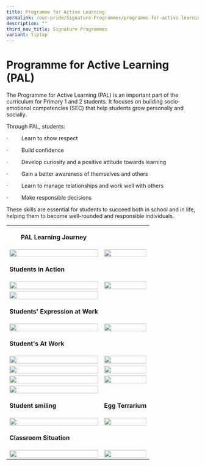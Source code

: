 ```yaml
---
title: Programme for Active Learning
permalink: /our-pride/Signature-Programmes/programme-for-active-learning/
description: ""
third_nav_title: Signature Programmes
variant: tiptap
---
```

<h1>Programme for Active Learning&nbsp; (PAL)</h1>
<p>The Programme for Active Learning (PAL) is an important part of the curriculum
for Primary 1 and 2 students. It focuses on building socio-emotional competencies
(SEC) that help students grow personally and socially.</p>
<p>Through PAL, students:</p>
<p>·&nbsp;&nbsp;&nbsp;&nbsp;&nbsp;&nbsp;&nbsp;&nbsp; Learn to show respect</p>
<p>·&nbsp;&nbsp;&nbsp;&nbsp;&nbsp;&nbsp;&nbsp;&nbsp; Build confidence</p>
<p>·&nbsp;&nbsp;&nbsp;&nbsp;&nbsp;&nbsp;&nbsp;&nbsp; Develop curiosity and
a positive attitude towards learning</p>
<p>·&nbsp;&nbsp;&nbsp;&nbsp;&nbsp;&nbsp;&nbsp;&nbsp; Gain a better awareness
of themselves and others</p>
<p>·&nbsp;&nbsp;&nbsp;&nbsp;&nbsp;&nbsp;&nbsp;&nbsp; Learn to manage relationships
and work well with others</p>
<p>·&nbsp;&nbsp;&nbsp;&nbsp;&nbsp;&nbsp;&nbsp;&nbsp; Make responsible decisions</p>
<p>These skills are essential for students to succeed both in school and
in life, helping them to become well-rounded and responsible individuals.</p>
<table style="minWidth: 50px">
<colgroup>
<col>
<col>
</colgroup>
<tbody>
<tr>
<th rowspan="1" colspan="1">
<p>PAL Learning Journey</p>
</th>
<th rowspan="1" colspan="1">
<p></p>
</th>
</tr>
<tr>
<td rowspan="1" colspan="1">
<div class="isomer-image-wrapper">
<img style="width: 100%" height="auto" width="100%" alt="" src="/images/Signature Programmes/PAL Photos/1__PAL_Learning_Journey.jpg">
</div>
</td>
<td rowspan="1" colspan="1">
<div class="isomer-image-wrapper">
<img style="width: 100%" height="auto" width="100%" alt="" src="/images/Signature Programmes/PAL Photos/6__PAL_Learning_Journey.jpg">
</div>
</td>
</tr>
<tr>
<td rowspan="1" colspan="1">
<p><strong>Students in Action</strong>
</p>
</td>
<td rowspan="1" colspan="1">
<p></p>
</td>
</tr>
<tr>
<td rowspan="1" colspan="1">
<div class="isomer-image-wrapper">
<img style="width: 100%" height="auto" width="100%" alt="" src="/images/Signature Programmes/PAL Photos/3__PAL_Students_in_Action.jpg">
</div>
</td>
<td rowspan="1" colspan="1">
<div class="isomer-image-wrapper">
<img style="width: 100%" height="auto" width="100%" alt="" src="/images/Signature Programmes/PAL Photos/4__PAL_Students_in_Action.jpg">
</div>
</td>
</tr>
<tr>
<td rowspan="1" colspan="1">
<div class="isomer-image-wrapper">
<img style="width: 100%" height="auto" width="100%" alt="" src="/images/Signature Programmes/PAL Photos/5__PAL_Students_in_Action.jpg">
</div>
</td>
<td rowspan="1" colspan="1">
<p></p>
</td>
</tr>
<tr>
<td rowspan="1" colspan="1">
<p><strong>Students' Expression at Work</strong>
</p>
</td>
<td rowspan="1" colspan="1">
<p></p>
</td>
</tr>
<tr>
<td rowspan="1" colspan="1">
<div class="isomer-image-wrapper">
<img style="width: 100%" height="auto" width="100%" alt="" src="/images/Signature Programmes/PAL Photos/2__PAL_Students__Expression_at_Work.jpg">
</div>
</td>
<td rowspan="1" colspan="1">
<div class="isomer-image-wrapper">
<img style="width: 100%" height="auto" width="100%" alt="" src="/images/Signature Programmes/PAL Photos/7__PAL_Students__Expression_at_Work.jpg">
</div>
</td>
</tr>
<tr>
<td rowspan="1" colspan="1">
<p><strong>Student's At Work</strong>
</p>
</td>
<td rowspan="1" colspan="1">
<p></p>
</td>
</tr>
<tr>
<td rowspan="1" colspan="1">
<div class="isomer-image-wrapper">
<img style="width: 100%" height="auto" width="100%" alt="" src="/images/Signature Programmes/PAL Photos/8__PAL_Students_at_Work.jpg">
</div>
</td>
<td rowspan="1" colspan="1">
<div class="isomer-image-wrapper">
<img style="width: 100%" height="auto" width="100%" alt="" src="/images/Signature Programmes/PAL Photos/9__PAL_Students_at_Work.jpg">
</div>
</td>
</tr>
<tr>
<td rowspan="1" colspan="1">
<div class="isomer-image-wrapper">
<img style="width: 100%" height="auto" width="100%" alt="" src="/images/Signature Programmes/PAL Photos/10__PAL_Students_at_Work.jpg">
</div>
</td>
<td rowspan="1" colspan="1">
<div class="isomer-image-wrapper">
<img style="width: 100%" height="auto" width="100%" alt="" src="/images/Signature Programmes/PAL Photos/18__PAL_Students_at_Work.jpg">
</div>
</td>
</tr>
<tr>
<td rowspan="1" colspan="1">
<div class="isomer-image-wrapper">
<img style="width: 100%" height="auto" width="100%" alt="" src="/images/Signature Programmes/PAL Photos/13__PAL_Students_at_Work.jpg">
</div>
</td>
<td rowspan="1" colspan="1">
<div class="isomer-image-wrapper">
<img style="width: 100%" height="auto" width="100%" alt="" src="/images/Signature Programmes/PAL Photos/11__PAL_Students_at_Work.jpg">
</div>
</td>
</tr>
<tr>
<td rowspan="1" colspan="1">
<div class="isomer-image-wrapper">
<img style="width: 100%" height="auto" width="100%" alt="" src="/images/Signature Programmes/PAL Photos/16__PAL_Students_at_Work.jpg">
</div>
</td>
<td rowspan="1" colspan="1">
<p></p>
</td>
</tr>
<tr>
<td rowspan="1" colspan="1">
<p><strong>Student smiling</strong>
</p>
</td>
<td rowspan="1" colspan="1">
<p><strong>Egg Terrarium</strong>
</p>
</td>
</tr>
<tr>
<td rowspan="1" colspan="1">
<div class="isomer-image-wrapper">
<img style="width: 100%" height="auto" width="100%" alt="" src="/images/Signature Programmes/PAL Photos/12__PAL_Student_smiling.jpg">
</div>
</td>
<td rowspan="1" colspan="1">
<div class="isomer-image-wrapper">
<img style="width: 100%" height="auto" width="100%" alt="" src="/images/Signature Programmes/PAL Photos/14__PAL_Egg_Terrarium.jpg">
</div>
</td>
</tr>
<tr>
<td rowspan="1" colspan="1">
<p><strong>Classroom Situation</strong>
</p>
</td>
<td rowspan="1" colspan="1">
<p></p>
</td>
</tr>
<tr>
<td rowspan="1" colspan="1">
<div class="isomer-image-wrapper">
<img style="width: 100%" height="auto" width="100%" alt="" src="/images/Signature Programmes/PAL Photos/15__PAL_Classroom_Situation.jpg">
</div>
</td>
<td rowspan="1" colspan="1">
<div class="isomer-image-wrapper">
<img style="width: 100%" height="auto" width="100%" alt="" src="/images/Signature Programmes/PAL Photos/17__PAL_Classroom_Situation.jpg">
</div>
</td>
</tr>
</tbody>
</table>
<p></p>